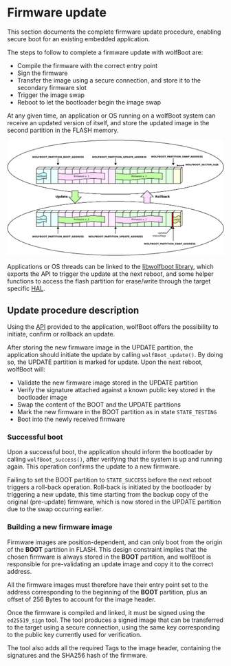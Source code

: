 # Firmware update

This section documents the complete firmware update procedure, enabling secure boot
for an existing embedded application.

The steps to follow to complete a firmware update with wolfBoot are:
   - Compile the firmware with the correct entry point
   - Sign the firmware
   - Transfer the image using a secure connection, and store it to the secondary firmware slot
   - Trigger the image swap
   - Reboot to let the bootloader begin the image swap

At any given time, an application or OS running on a wolfBoot system can receive an updated version of itself,
and store the updated image in the second partition in the FLASH memory.

![Update and Rollback](png/wolfboot_update_rollback.png)

Applications or OS threads can be linked to the [libwolfboot library](API.md), which exports the API to trigger
the update at the next reboot, and some helper functions to access the flash partition for 
erase/write through the target specific [HAL](HAL.md).

## Update procedure description

Using the [API](API.md) provided to the application, wolfBoot offers the possibility to initiate, confirm or 
rollback an update.

After storing the new firmware image in the UPDATE partition, the application should initiate the update by calling
`wolfBoot_update()`. By doing so, the UPDATE partition is marked for update. Upon the next reboot, wolfBoot will:
  - Validate the new firmware image stored in the UPDATE partition
  - Verify the signature attached against a known public key stored in the bootloader image
  - Swap the content of the BOOT and the UPDATE partitions
  - Mark the new firmware in the BOOT partition as in state `STATE_TESTING`
  - Boot into the newly received firmware

### Successful boot

Upon a successful boot, the application should inform the bootloader by calling `wolfBoot_success()`, after verifying that
the system is up and running again. This operation confirms the update to a new firmware.

Failing to set the BOOT partition to `STATE_SUCCESS` before the next reboot triggers a roll-back operation.
Roll-back is initiated by the bootloader by triggering a new update, this time starting from the backup copy of the original 
(pre-update) firmware, which is now stored in the UPDATE partition due to the swap occurring earlier.


### Building a new firmware image

Firmware images are position-dependent, and can only boot from the origin of the **BOOT** partition in FLASH.
This design constraint implies that the chosen firmware is always stored in the **BOOT** partition, and wolfBoot
is responsible for pre-validating an update image and copy it to the correct address.

All the firmware images must therefore have their entry point set to the address corresponding to the beginning 
of the **BOOT** partition, plus an offset of 256 Bytes to account for the image header.

Once the firmware is compiled and linked, it must be signed using the `ed25519_sign` tool. The tool produces
a signed image that can be transferred to the target using a secure connection, using the same key corresponding
to the public key currently used for verification.

The tool also adds all the required Tags to the image header, containing the signatures and the SHA256 hash of 
the firmware.

